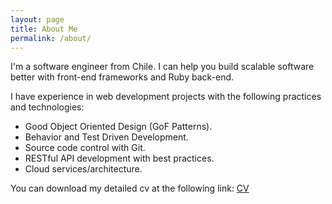 ```yaml
---
layout: page
title: About Me
permalink: /about/
---
```


I'm a software engineer from Chile. I can help you build scalable software
better with front-end frameworks and Ruby back-end.

I have experience in web development projects with the following practices and technologies:

* Good Object Oriented Design (GoF Patterns).
* Behavior and Test Driven Development.
* Source code control with Git.
* RESTful API development with best practices.
* Cloud services/architecture.

You can download my detailed cv at the following link:
[CV](https://drive.google.com/file/d/0B8i1a62ON0ZCV21JY0RqWk9MQ3c/view?usp=sharing)
